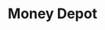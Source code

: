 ---
title: Money Depot
slug: money-depot
updated-on: '2024-05-30T13:44:31.749Z'
created-on: '2024-05-30T13:41:46.671Z'
published-on: '2024-05-30T13:54:32.469Z'
f_city-state-2:
- cms/city/montgomery-al.md
- cms/city/gautier-ms.md
- cms/city/silverdale-wa.md
- cms/city/olympia-wa.md
- cms/city/centralia-wa.md
- cms/city/shelton-wa.md
- cms/city/port-orchard-wa.md
f_locations:
- cms/payday-loan/money-depot-21212.md
- cms/payday-loan/money-depot-21213.md
- cms/payday-loan/money-depot-21214.md
- cms/payday-loan/money-depot-21215.md
- cms/payday-loan/money-depot-21216.md
- cms/payday-loan/money-depot-21217.md
- cms/payday-loan/money-depot-21218.md
- cms/payday-loan/money-depot-21219.md
- cms/payday-loan/money-depot-21220.md
- cms/payday-loan/money-depot-21221.md
- cms/payday-loan/money-depot-21222.md
- cms/payday-loan/money-depot-21223.md
f_states:
- cms/state/alabama.md
- cms/state/mississippi.md
- cms/state/washington.md
layout: '[company].html'
tags: company
---